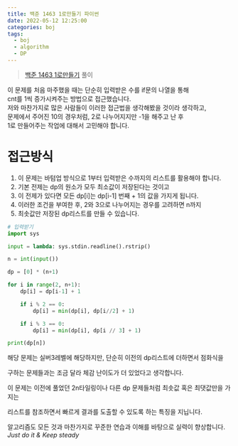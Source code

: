 ```yaml
---
title: 백준 1463 1로만들기 파이썬
date: 2022-05-12 12:25:00
categories: boj
tags:
  - boj
  - algorithm
  - DP
---
```



> [백준 1463 1로만들기](https://www.acmicpc.net/problem/1463) 풀이

이 문제를 처음 마주했을 때는 단순히 입력받은 수를 if문의 나열을 통해   
cnt를 1씩 증가시켜주는 방법으로 접근했습니다.   
저와 마찬가지로 많은 사람들이 이러한 접근법을 생각해봤을 것이라 생각하고,   
문제에서 주어진 10의 경우처럼, 2로 나누어지지만 -1을 해주고 난 후   
1로 만들어주는 작업에 대해서 고민해야 합니다.

# 접근방식
1. 이 문제는 바텀업 방식으로 1부터 입력받은 수까지의 리스트를 활용해야 합니다.
2. 기본 전제는 dp의 원소가 모두 최소값이 저장된다는 것이고   
3. 이 전제가 있다면 모든 dp[i]는 dp[i-1] 번째 + 1의 값을 가지게 됩니다.
4. 이러한 조건을 부여한 후, 2와 3으로 나누어지는 경우를 고려하면 n까지   
5. 최솟값만 저장된 dp리스트를 만들 수 있습니다.

~~~python
# 입력받기
import sys

input = lambda: sys.stdin.readline().rstrip()

n = int(input())

dp = [0] * (n+1)

for i in range(2, n+1):
    dp[i] = dp[i-1] + 1

    if i % 2 == 0:
        dp[i] = min(dp[i], dp[i//2] + 1)

    if i % 3 == 0:
        dp[i] = min(dp[i], dp[i // 3] + 1)

print(dp[n])
~~~

해당 문제는 실버3레벨에 해당하지만, 단순히 이전의 dp리스트에 더하면서 점화식을

구하는 문제들과는 조금 달라 체감 난이도가 더 있었다고 생각합니다.

이 문제는 이전에 풀었던 2n타일링이나 다른 dp 문제들처럼 최솟값 혹은 최댓값만을 가지는    

리스트를 참조하면서 빠르게 결과를 도출할 수 있도록 하는 특징을 지닙니다.   

알고리즘도 모든 것과 마찬가지로 꾸준한 연습과 이해를 바탕으로 실력이 향상합니다.    
*Just do it & Keep steady*
